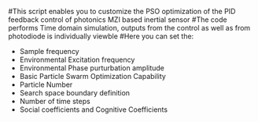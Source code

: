 #This script enables you to customize the PSO optimization of the PID feedback control of photonics MZI based inertial sensor
#The code performs Time domain simulation, outputs from the control as well as from photodiode is individually viewble
#Here you can set the:
- Sample frequency
- Environmental Excitation frequency
- Environmental Phase purturbation amplitude
- Basic Particle Swarm Optimization Capability
- Particle Number
- Search space boundary definition
- Number of time steps
- Social coefficients and Cognitive Coefficients
